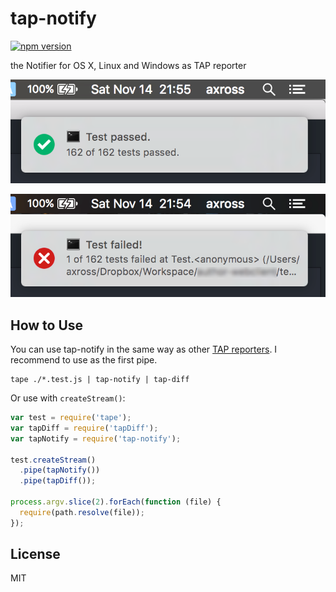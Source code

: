 # tap-notify

[![npm version](https://badge.fury.io/js/tap-notify.svg)](http://badge.fury.io/js/tap-notify)

the Notifier for OS X, Linux and Windows as TAP reporter

![Screenshot](screenshot1.png)

![Screenshot](screenshot2.png)

## How to Use

You can use tap-notify in the same way as other [TAP reporters](https://github.com/substack/tape#pretty-reporters). I recommend to use as the first pipe.

```
tape ./*.test.js | tap-notify | tap-diff
```

Or use with `createStream()`:

```javascript
var test = require('tape');
var tapDiff = require('tapDiff');
var tapNotify = require('tap-notify');

test.createStream()
  .pipe(tapNotify())
  .pipe(tapDiff());

process.argv.slice(2).forEach(function (file) {
  require(path.resolve(file));
});
```

## License

MIT
